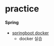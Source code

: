 # practice
#### Spring
* [springboot docker](https://github.com/ingduk2/springboot-docker-jenkins)
  * docker 실습
